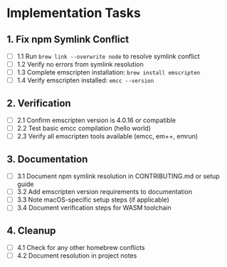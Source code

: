 # Implementation Tasks

## 1. Fix npm Symlink Conflict

- [ ] 1.1 Run `brew link --overwrite node` to resolve symlink conflict
- [ ] 1.2 Verify no errors from symlink resolution
- [ ] 1.3 Complete emscripten installation: `brew install emscripten`
- [ ] 1.4 Verify emscripten installed: `emcc --version`

## 2. Verification

- [ ] 2.1 Confirm emscripten version is 4.0.16 or compatible
- [ ] 2.2 Test basic emcc compilation (hello world)
- [ ] 2.3 Verify all emscripten tools available (emcc, em++, emrun)

## 3. Documentation

- [ ] 3.1 Document npm symlink resolution in CONTRIBUTING.md or setup guide
- [ ] 3.2 Add emscripten version requirements to documentation
- [ ] 3.3 Note macOS-specific setup steps (if applicable)
- [ ] 3.4 Document verification steps for WASM toolchain

## 4. Cleanup

- [ ] 4.1 Check for any other homebrew conflicts
- [ ] 4.2 Document resolution in project notes
